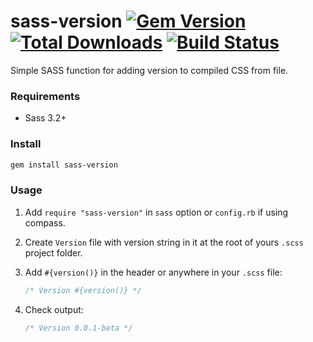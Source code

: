 # sass-version [![Gem Version](https://img.shields.io/gem/v/sass-version.svg)](https://rubygems.org/gems/sass-version) [![Total Downloads](https://img.shields.io/gem/dt/sass-version.svg)](https://rubygems.org/gems/sass-version) [![Build Status](https://travis-ci.org/Atrakt/sass-version.svg?branch=master)](https://travis-ci.org/Atrakt/sass-version)
Simple SASS function for adding version to compiled CSS from file.

### Requirements
- Sass 3.2+

### Install
```sh
gem install sass-version
```

### Usage
1. Add `require "sass-version"` in `sass` option or `config.rb` if using compass.

2. Create `Version` file with version string in it at the root of yours `.scss` project folder.

3. Add `#{version()}` in the header or anywhere in your `.scss` file:

    ```scss
    /* Version #{version()} */
    ```

4. Check output:

    ```css
    /* Version 0.0.1-beta */
    ```
